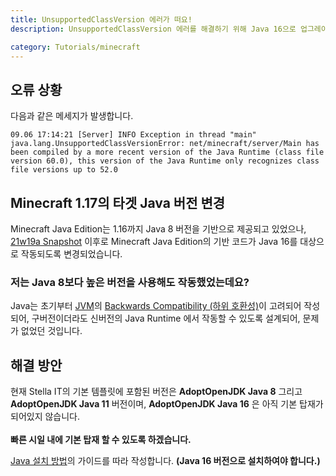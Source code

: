 ```yaml
---
title: UnsupportedClassVersion 에러가 떠요!
description: UnsupportedClassVersion 에러를 해결하기 위해 Java 16으로 업그레이드 하는 방법을 알아봅니다.

category: Tutorials/minecraft
---
```


## 오류 상황
다음과 같은 메세지가 발생합니다.  
```
09.06 17:14:21 [Server] INFO Exception in thread "main" java.lang.UnsupportedClassVersionError: net/minecraft/server/Main has been compiled by a more recent version of the Java Runtime (class file version 60.0), this version of the Java Runtime only recognizes class file versions up to 52.0
```

## Minecraft 1.17의 타겟 Java 버전 변경
Minecraft Java Edition는 1.16까지 Java 8 버전을 기반으로 제공되고 있었으나, [21w19a Snapshot](https://www.minecraft.net/en-us/article/minecraft-snapshot-21w19a) 이후로 Minecraft Java Edition의 기반 코드가 Java 16를 대상으로 작동되도록 변경되었습니다.

### 저는 Java 8보다 높은 버전을 사용해도 작동했었는데요?
Java는 초기부터 [JVM](https://ko.wikipedia.org/wiki/%EC%9E%90%EB%B0%94_%EA%B0%80%EC%83%81_%EB%A8%B8%EC%8B%A0)의 [Backwards Compatibility (하위 호환성)](https://ko.wikipedia.org/wiki/%ED%95%98%EC%9C%84_%ED%98%B8%ED%99%98%EC%84%B1)이 고려되어 작성되어, 구버전이더라도 신버전의 Java Runtime 에서 작동할 수 있도록 설계되어, 문제가 없었던 것입니다.

## 해결 방안

<alert type="warning">
    현재 Stella IT의 기본 템플릿에 포함된 버전은 <b>AdoptOpenJDK Java 8</b> 그리고 <b>AdoptOpenJDK Java 11</b> 버전이며, <b>AdoptOpenJDK Java 16</b> 은 아직 기본 탑재가 되어있지 않습니다.<br><br>
    <b>빠른 시일 내에 기본 탑재 할 수 있도록 하겠습니다.</b>
</alert>

[Java 설치 방법](/tutorials/minecraft/install-guide/java)의 가이드를 따라 작성합니다. **(Java 16 버전으로 설치하여야 합니다.)**
